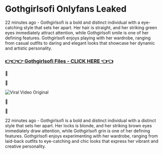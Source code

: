 # Gothgirlsofi Onlyfans Leaked

<p>22 minutes ago - Gothgirlsofi is a bold and distinct individual with a eye-catching style that sets her apart. Her hair is straight, and her striking green eyes immediately attract attention, while Gothgirlsofi smile is one of her defining features. Gothgirlsofi enjoys playing with her wardrobe, ranging from casual outfits to daring and elegant looks that showcase her dynamic and artistic personality.</p><p>
<h3><a href="https://fansleaks.com-getfree.pro/gothgirlsofi" rel="nofollow">👉👉👉 Gothgirlsofi Files - CLICK HERE 👈👈</a></h3>
<p>🔻</p>
<p>🔻</p> <p>
<a href="https://fansleaks.com-getfree.pro/gothgirlsofi" rel="nofollow"><img src="https://i.imgur.com/0ZbtXZ5.gif" alt="Viral Video Original" style="max-width: 100%; display: inline-block;" data-target="animated-image.originalImage"></a>
<p>🔻</p>
<p>🔻</p> <p>22 minutes ago - Gothgirlsofi is a bold and distinct individual with a distinct style that sets her apart. Her locks is blonde, and her striking brown eyes immediately draw attention, while Gothgirlsofi grin is one of her defining features. Gothgirlsofi enjoys experimenting with her wardrobe, ranging from laid-back outfits to eye-catching and chic looks that express her vibrant and creative personality.</p>
